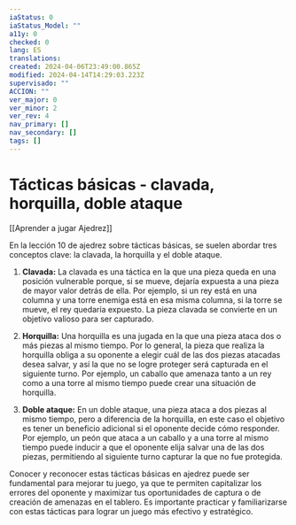 ```yaml
---
iaStatus: 0
iaStatus_Model: ""
a11y: 0
checked: 0
lang: ES
translations: 
created: 2024-04-06T23:49:00.865Z
modified: 2024-04-14T14:29:03.223Z
supervisado: ""
ACCION: ""
ver_major: 0
ver_minor: 2
ver_rev: 4
nav_primary: []
nav_secondary: []
tags: []
---
```

# Tácticas básicas - clavada, horquilla, doble ataque

[[Aprender a jugar Ajedrez]]

En la lección 10 de ajedrez sobre tácticas básicas, se suelen abordar tres conceptos clave: la clavada, la horquilla y el doble ataque.

1. **Clavada:** La clavada es una táctica en la que una pieza queda en una posición vulnerable porque, si se mueve, dejaría expuesta a una pieza de mayor valor detrás de ella. Por ejemplo, si un rey está en una columna y una torre enemiga está en esa misma columna, si la torre se mueve, el rey quedaría expuesto. La pieza clavada se convierte en un objetivo valioso para ser capturado.

2. **Horquilla:** Una horquilla es una jugada en la que una pieza ataca dos o más piezas al mismo tiempo. Por lo general, la pieza que realiza la horquilla obliga a su oponente a elegir cuál de las dos piezas atacadas desea salvar, y así la que no se logre proteger será capturada en el siguiente turno. Por ejemplo, un caballo que amenaza tanto a un rey como a una torre al mismo tiempo puede crear una situación de horquilla.

3. **Doble ataque:** En un doble ataque, una pieza ataca a dos piezas al mismo tiempo, pero a diferencia de la horquilla, en este caso el objetivo es tener un beneficio adicional si el oponente decide cómo responder. Por ejemplo, un peón que ataca a un caballo y a una torre al mismo tiempo puede inducir a que el oponente elija salvar una de las dos piezas, permitiendo al siguiente turno capturar la que no fue protegida.

Conocer y reconocer estas tácticas básicas en ajedrez puede ser fundamental para mejorar tu juego, ya que te permiten capitalizar los errores del oponente y maximizar tus oportunidades de captura o de creación de amenazas en el tablero. Es importante practicar y familiarizarse con estas tácticas para lograr un juego más efectivo y estratégico.
